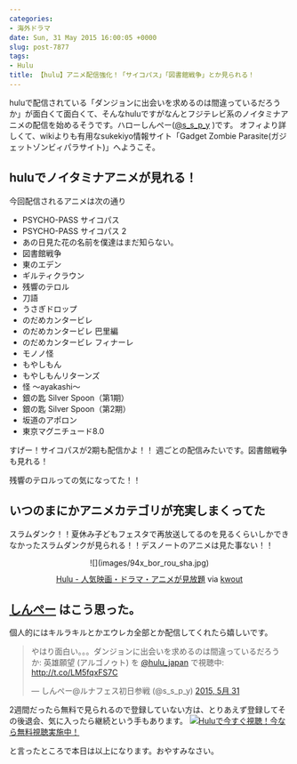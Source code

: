 ```yaml
---
categories:
- 海外ドラマ
date: Sun, 31 May 2015 16:00:05 +0000
slug: post-7877
tags:
- Hulu
title: 【hulu】アニメ配信強化！「サイコパス」「図書館戦争」とか見られる！
---
```


huluで配信されている「ダンジョンに出会いを求めるのは間違っているだろうか」が面白くて面白くて、そんなhuluですがなんとフジテレビ系のノイタミナアニメの配信を始めるそうです。<!--more-->ハローしんぺー(<a href="https://twitter.com/s_s_p_y" target="_blank">@s_s_p_y</a> )です。
オフィより詳しくて、wikiよりも有用なsukekiyo情報サイト「Gadget Zombie Parasite(ガジェットゾンビィパラサイト)」へようこそ。

<h2>huluでノイタミナアニメが見れる！</h2>
今回配信されるアニメは次の通り

<ul>
	<li>PSYCHO-PASS サイコパス</li>
	<li>PSYCHO-PASS サイコパス 2</li>
	<li>あの日見た花の名前を僕達はまだ知らない。</li>
	<li>図書館戦争</li>
	<li>東のエデン</li>
	<li>ギルティクラウン</li>
	<li>残響のテロル</li>
	<li>刀語</li>
	<li>うさぎドロップ</li>
	<li>のだめカンタービレ</li>
	<li>のだめカンタービレ 巴里編</li>
	<li>のだめカンタービレ フィナーレ</li>
	<li>モノノ怪</li>
	<li>もやしもん</li>
	<li>もやしもんリターンズ</li>
	<li>怪 ～ayakashi～</li>
	<li>銀の匙 Silver Spoon（第1期）</li>
	<li>銀の匙 Silver Spoon（第2期）</li>
	<li>坂道のアポロン</li>
	<li>東京マグニチュード8.0</li>
</ul>

すげー！サイコパスが2期も配信かよ！！
週ごとの配信みたいです。図書館戦争も見れる！

残響のテロルっての気になってた！！


<h2>いつのまにかアニメカテゴリが充実しまくってた</h2>

スラムダンク！！夏休み子どもフェスタで再放送してるのを見るくらいしかできなかったスラムダンクが見られる！！デスノートのアニメは見た事ない！！

<div class="kwout" style="text-align: center;">![](images/94x_bor_rou_sha.jpg)<map id="map_7zewt94x" name="map_7zewt94x"><area coords="317,8,341,16" href="http://www.hulu.jp/" alt="" shape="rect" /><area coords="350,11,378,15" href="http://www.hulu.jp/tv" alt="" shape="rect" /><area coords="351,26,382,37" href="http://www.hulu.jp/tv/new/episodes" alt="" shape="rect" /><area coords="351,38,382,49" href="http://www.hulu.jp/tv/popular/shows" alt="" shape="rect" /><area coords="351,50,382,61" href="http://www.hulu.jp/tv/genres" alt="" shape="rect" /><area coords="351,62,382,73" href="http://www.hulu.jp/tv/countries" alt="" shape="rect" /><area coords="351,73,382,84" href="http://www.hulu.jp/browse/tv" alt="" shape="rect" /><area coords="388,11,399,15" href="http://www.hulu.jp/movies" alt="" shape="rect" /><area coords="389,26,420,37" href="http://www.hulu.jp/movies/new" alt="" shape="rect" /><area coords="389,38,420,49" href="http://www.hulu.jp/movies/popular" alt="" shape="rect" /><area coords="389,50,420,61" href="http://www.hulu.jp/movies/genres" alt="" shape="rect" /><area coords="389,62,420,73" href="http://www.hulu.jp/movies/countries" alt="" shape="rect" /><area coords="389,73,420,84" href="http://www.hulu.jp/browse/movies" alt="" shape="rect" /><area coords="408,11,425,15" href="http://www.hulu.jp/kids" alt="" shape="rect" /><area coords="434,11,468,15" href="http://www.hulu.jp/english-learning" alt="" shape="rect" /><area coords="479,26,510,37" href="http://www.hulu.jp/recommendations" alt="" shape="rect" /><area coords="479,38,510,49" href="http://www.hulu.jp/device" alt="" shape="rect" /><area coords="204,2,296,53" href="http://www.hulu.jp/case-closed" alt="" shape="rect" /><area coords="305,2,397,53" href="http://www.hulu.jp/gintama" alt="" shape="rect" /><area coords="406,2,498,53" href="http://www.hulu.jp/anpanman-channel" alt="" shape="rect" /><area coords="506,2,598,53" href="http://www.hulu.jp/yokai-watch" alt="" shape="rect" /><area coords="204,62,296,113" href="http://www.hulu.jp/fighting-spirit-rising" alt="" shape="rect" /><area coords="305,62,397,113" href="http://www.hulu.jp/psychopass" alt="" shape="rect" /><area coords="406,62,498,113" href="http://www.hulu.jp/fighting-spirit-new-challenger" alt="" shape="rect" /><area coords="506,62,598,113" href="http://www.hulu.jp/fighting-spirit" alt="" shape="rect" /><area coords="3,123,95,174" href="http://www.hulu.jp/naruto" alt="" shape="rect" /><area coords="103,123,195,174" href="http://www.hulu.jp/anohana-the-flower-we-saw-that-day" alt="" shape="rect" /><area coords="204,123,296,174" href="http://www.hulu.jp/my-love-story" alt="" shape="rect" /><area coords="305,123,397,174" href="http://www.hulu.jp/ace-of-diamond" alt="" shape="rect" /><area coords="406,123,498,174" href="http://www.hulu.jp/curious-george" alt="" shape="rect" /><area coords="506,123,598,174" href="http://www.hulu.jp/ranma-12" alt="" shape="rect" /><area coords="3,183,95,234" href="http://www.hulu.jp/slam-dunk" alt="" shape="rect" /><area coords="103,183,195,234" href="http://www.hulu.jp/yowamushi-pedal" alt="" shape="rect" /><area coords="204,183,296,234" href="http://www.hulu.jp/is-it-wrong-to-try-to-pick-up-girls-in-a-dungeon" alt="" shape="rect" /><area coords="305,183,397,234" href="http://www.hulu.jp/space-brothers" alt="" shape="rect" /><area coords="406,183,498,234" href="http://www.hulu.jp/code-geass-lelouch-of-the-rebellion-r2" alt="" shape="rect" /><area coords="506,183,598,234" href="http://www.hulu.jp/sugar-sugar-rune" alt="" shape="rect" /><area coords="3,244,95,295" href="http://www.hulu.jp/code-geass-lelouch-of-the-rebellion" alt="" shape="rect" /><area coords="103,244,195,295" href="http://www.hulu.jp/she-the-ultimate-weapon" alt="" shape="rect" /><area coords="204,244,296,295" href="http://www.hulu.jp/pokmon-xy" alt="" shape="rect" /><area coords="305,244,397,295" href="http://www.hulu.jp/funassyis-funafunafuna-days" alt="" shape="rect" /><area coords="406,244,498,295" href="http://www.hulu.jp/neon-genesis-evangelion" alt="" shape="rect" /><area coords="506,244,598,295" href="http://www.hulu.jp/parasyte-the-maxim" alt="" shape="rect" /><area coords="3,304,95,355" href="http://www.hulu.jp/akagi" alt="" shape="rect" /><area coords="103,304,195,355" href="http://www.hulu.jp/love-live-school-idol-project" alt="" shape="rect" /><area coords="204,304,296,355" href="http://www.hulu.jp/sgt-frog" alt="" shape="rect" /><area coords="305,304,397,355" href="http://www.hulu.jp/rinne" alt="" shape="rect" /><area coords="406,304,498,355" href="http://www.hulu.jp/fist-of-the-north-star" alt="" shape="rect" /><area coords="506,304,598,355" href="http://www.hulu.jp/kekkaishi" alt="" shape="rect" /></map><p style="margin-top: 10px; text-align: center;"><a href="http://www.hulu.jp/grid?name=%E4%BA%BA%E6%B0%97%E5%8B%95%E7%94%BB:%E3%82%A2%E3%83%8B%E3%83%A1">Hulu - 人気映画・ドラマ・アニメが見放題</a> via <a href="http://kwout.com/quote/7zewt94x">kwout</a></p></div>


<h2><a href="https://twitter.com/s_s_p_y" target="_blank">しんぺー</a> はこう思った。</h2>

個人的にはキルラキルとかエウレカ全部とか配信してくれたら嬉しいです。

<blockquote class="twitter-tweet" lang="ja"><p lang="ja" dir="ltr">やはり面白い。。。ダンジョンに出会いを求めるのは間違っているだろうか: 英雄願望 (アルゴノゥト) を <a href="https://twitter.com/hulu_japan">@hulu_japan</a> で視聴中: <a href="http://t.co/LM5fqxFS7C">http://t.co/LM5fqxFS7C</a></p>&mdash; しんぺー@ルナフェス初日参戦 (@s_s_p_y) <a href="https://twitter.com/s_s_p_y/status/604892937210593280">2015, 5月 31</a></blockquote>
<script async src="//platform.twitter.com/widgets.js" charset="utf-8"></script>


2週間だったら無料で見られるので登録していない方は、とりあえず登録してその後退会、気に入ったら継続という手もあります。
<a href="http://ck.jp.ap.valuecommerce.com/servlet/referral?sid=3041033&pid=883514321" target="_blank" >![](images/gifbanner?sid=3041033&pid=883514321)Huluで今すぐ視聴！今なら無料視聴実施中！</a>


と言ったところで本日は以上になります。おやすみなさい。